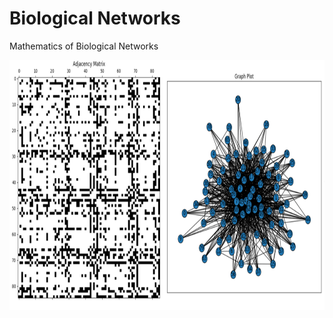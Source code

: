 # Biological Networks
Mathematics of Biological Networks

<p align="center">
  <img src="./img/results.png" alt="Image Description" width="750" height="400">
</p>
